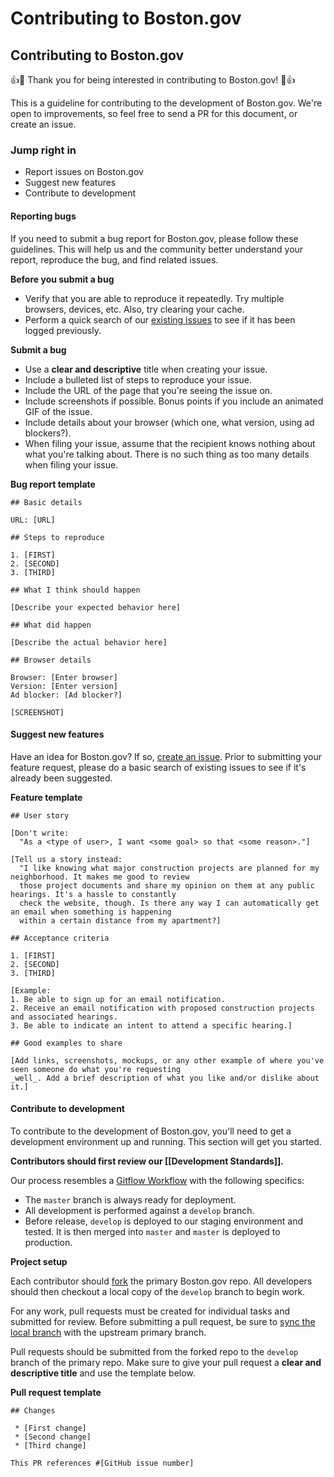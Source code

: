 # Contributing to Boston.gov

## Contributing to Boston.gov

:+1::tada: Thank you for being interested in contributing to Boston.gov! :tada::+1:

This is a guideline for contributing to the development of Boston.gov. We're open to improvements, so feel free to send a PR for this document, or create an issue.

### Jump right in

* Report issues on Boston.gov
* Suggest new features
* Contribute to development

#### Reporting bugs

If you need to submit a bug report for Boston.gov, please follow these guidelines. This will help us and the community better understand your report, reproduce the bug, and find related issues.

**Before you submit a bug**

* Verify that you are able to reproduce it repeatedly. Try multiple browsers, devices, etc. Also, try clearing your cache.
* Perform a quick search of our [existing issues](https://github.com/CityOfBoston/boston.gov/issues) to see if it has been logged previously.

**Submit a bug**

* Use a **clear and descriptive** title when creating your issue.
* Include a bulleted list of steps to reproduce your issue.
* Include the URL of the page that you're seeing the issue on.
* Include screenshots if possible. Bonus points if you include an animated GIF of the issue.
* Include details about your browser (which one, what version, using ad blockers?).
* When filing your issue, assume that the recipient knows nothing about what you're talking about. There is no such thing as too many details when filing your issue.

**Bug report template**

```
## Basic details

URL: [URL]

## Steps to reproduce

1. [FIRST]
2. [SECOND]
3. [THIRD]

## What I think should happen

[Describe your expected behavior here]

## What did happen

[Describe the actual behavior here]

## Browser details

Browser: [Enter browser]
Version: [Enter version]
Ad blocker: [Ad blocker?]

[SCREENSHOT]
```

#### Suggest new features

Have an idea for Boston.gov? If so, [create an issue](https://github.com/CityOfBoston/boston.gov/issues). Prior to submitting your feature request, please do a basic search of existing issues to see if it's already been suggested.

**Feature template**

```
## User story

[Don't write:
  "As a <type of user>, I want <some goal> so that <some reason>."]

[Tell us a story instead:
  "I like knowing what major construction projects are planned for my neighborhood. It makes me good to review
  those project documents and share my opinion on them at any public hearings. It's a hassle to constantly 
  check the website, though. Is there any way I can automatically get an email when something is happening
  within a certain distance from my apartment?]

## Acceptance criteria

1. [FIRST]
2. [SECOND]
3. [THIRD]

[Example:
1. Be able to sign up for an email notification.
2. Receive an email notification with proposed construction projects and associated hearings.
3. Be able to indicate an intent to attend a specific hearing.]

## Good examples to share

[Add links, screenshots, mockups, or any other example of where you've seen someone do what you're requesting
_well_. Add a brief description of what you like and/or dislike about it.]
```

#### Contribute to development

To contribute to the development of Boston.gov, you'll need to get a development environment up and running. This section will get you started.

**Contributors should first review our \[\[Development Standards]].**

Our process resembles a [Gitflow Workflow](https://www.atlassian.com/git/workflows#!workflow-gitflow) with the following specifics:

* The `master` branch is always ready for deployment.
* All development is performed against a `develop` branch.
* Before release, `develop` is deployed to our staging environment and tested. It is then merged into `master` and `master` is deployed to production.

**Project setup**

Each contributor should [fork](https://help.github.com/articles/fork-a-repo) the primary Boston.gov repo. All developers should then checkout a local copy of the `develop` branch to begin work.

For any work, pull requests must be created for individual tasks and submitted for review. Before submitting a pull request, be sure to [sync the local branch](https://help.github.com/articles/syncing-a-fork) with the upstream primary branch.

Pull requests should be submitted from the forked repo to the `develop` branch of the primary repo. Make sure to give your pull request a **clear and descriptive title** and use the template below.

**Pull request template**

```
## Changes

 * [First change]
 * [Second change]
 * [Third change]

This PR references #[GitHub issue number]
```
